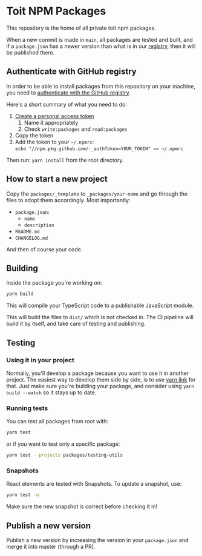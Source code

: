 # Toit NPM Packages

This repository is the home of all private toit npm packages.

When a new commit is made in `main`, all packages are tested and built, and if a
`package.json` has a newer version than what is in our
[registry](https://github.com/orgs/toitware/packages), then it will be published
there.

## Authenticate with GitHub registry

In order to be able to install packages from this repository on your machine,
you need to [authenticate with the GitHub
registry](https://docs.github.com/en/packages/guides/configuring-npm-for-use-with-github-packages#authenticating-to-github-packages).

Here's a short summary of what you need to do:

1. [Create a personal access token](https://github.com/settings/tokens/new)
   1. Name it appropriately
   2. Check `write:packages` and `read:packages`
2. Copy the token
3. Add the token to your `~/.npmrc`:  
   `echo "//npm.pkg.github.com/:_authToken=YOUR_TOKEN" >> ~/.npmrc`


Then run: `yarn install` from the root directory.

## How to start a new project

Copy the `packages/_template` to `_packages/your-name` and go through the files
to adopt them accordingly. Most importantly:

- `package.json`:
  - `name`
  - `description`
- `README.md`
- `CHANGELOG.md`

And then of course your code.

## Building

Inside the package you're working on:

```sh
yarn build
```

This will compile your TypeScript code to a publishable JavaScript module.

This will build the files to `dist/` which is not checked in. The CI pipeline
will build it by itself, and take care of testing and publishing.

## Testing

### Using it in your project

Normally, you'll develop a package because you want to use it in another
project. The easiest way to develop them side by side, is to use [yarn
link](https://classic.yarnpkg.com/en/docs/cli/link/) for that. Just make sure
you're building your package, and consider using `yarn build --watch` so it
stays up to date.

### Running tests

You can test all packages from root with:

```sh
yarn test
```

or if you want to test only a specific package:

```sh
yarn test --projects packages/testing-utils
```

### Snapshots

React elements are tested with Snapshots. To update a snapshot, use:

```sh
yarn test -u
```

Make sure the new snapshot is correct before checking it in!

## Publish a new version

Publish a new version by increasing the version in your `package.json` and merge
it into master (through a PR).
